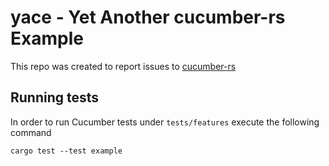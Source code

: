# yace - Yet Another cucumber-rs Example

This repo was created to report issues to [cucumber-rs](https://github.com/cucumber-rs/cucumber)

## Running tests

In order to run Cucumber tests under `tests/features` execute the following command

```
cargo test --test example
```